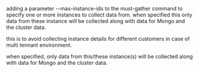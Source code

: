 adding a parameter --mas-instance-ids to the must-gather command to specify one or more instances to collect data from.
when specified this only data from these instance will be collected along with data for Mongo and the cluster data.

this is to avoid collecting instance details for different customers in case of multi tennant environment.

when specified, only data from this/these instance(s) will be collected along with data for Mongo and the cluster data.